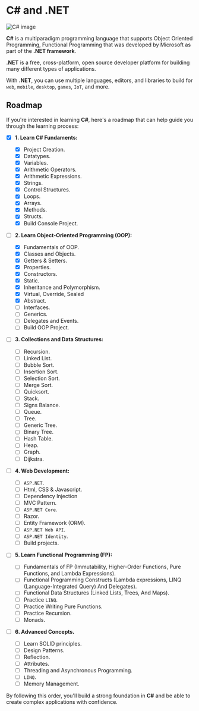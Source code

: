 # C# and .NET

![C# image](https://taswar.zeytinsoft.com/wp-content/uploads/2020/12/Csharp-MS-Dotnet.png)

**C#** is a multiparadigm programming language that supports Object Oriented Programming, Functional Programming that was developed by Microsoft as part of the **.NET framework**.

**.NET** is a free, cross-platform, open source developer platform for building many different types of applications.

With **.NET**, you can use multiple languages, editors, and libraries to build for `web`, `mobile`, `desktop`, `games`, `IoT`, and more.

## Roadmap

If you're interested in learning **C#**, here's a roadmap that can help guide you through the learning process:

-   [x] **1. Learn C# Fundaments:**

    -   [x] Project Creation.
    -   [x] Datatypes.
    -   [x] Variables.
    -   [x] Arithmetic Operators.
    -   [x] Arithmetic Expressions.
    -   [x] Strings.
    -   [x] Control Structures.
    -   [x] Loops.
    -   [x] Arrays.
    -   [x] Methods.
    -   [x] Structs.
    -   [x] Build Console Project.

-   [ ] **2. Learn Object-Oriented Programming (OOP):**

    -   [x] Fundamentals of OOP.
    -   [x] Classes and Objects.
    -   [x] Getters & Setters.
    -   [x] Properties.
    -   [x] Constructors.
    -   [x] Static.
    -   [x] Inheritance and Polymorphism.
    -   [x] Virtual, Override, Sealed
    -   [x] Abstract.
    -   [ ] Interfaces.
    -   [ ] Generics.
    -   [ ] Delegates and Events.
    -   [ ] Build OOP Project.

-   [ ] **3. Collections and Data Structures:**

    -   [ ] Recursion.
    -   [ ] Linked List.
    -   [ ] Bubble Sort.
    -   [ ] Insertion Sort.
    -   [ ] Selection Sort.
    -   [ ] Merge Sort.
    -   [ ] Quicksort.
    -   [ ] Stack.
    -   [ ] Signs Balance.
    -   [ ] Queue.
    -   [ ] Tree.
    -   [ ] Generic Tree.
    -   [ ] Binary Tree.
    -   [ ] Hash Table.
    -   [ ] Heap.
    -   [ ] Graph.
    -   [ ] Dijkstra.

-   [ ] **4. Web Development:**

    -   [ ] `ASP.NET`.
    -   [ ] Html, CSS & Javascript.
    -   [ ] Dependency Injection
    -   [ ] MVC Pattern.
    -   [ ] `ASP.NET Core`.
    -   [ ] Razor.
    -   [ ] Entity Framework (ORM).
    -   [ ] `ASP.NET Web API`.
    -   [ ] `ASP.NET Identity`.
    -   [ ] Build projects.

-   [ ] **5. Learn Functional Programming (FP):**

    -   [ ] Fundamentals of FP (Immutability, Higher-Order Functions, Pure Functions, and Lambda Expressions).
    -   [ ] Functional Programming Constructs (Lambda expressions, LINQ (Language-Integrated Query) And Delegates).
    -   [ ] Functional Data Structures (Linked Lists, Trees, And Maps).
    -   [ ] Practice `LINQ`.
    -   [ ] Practice Writing Pure Functions.
    -   [ ] Practice Recursion.
    -   [ ] Monads.

-   [ ] **6. Advanced Concepts.**

    -   [ ] Learn SOLID principles.
    -   [ ] Design Patterns.
    -   [ ] Reflection.
    -   [ ] Attributes.
    -   [ ] Threading and Asynchronous Programming.
    -   [ ] `LINQ`.
    -   [ ] Memory Management.

By following this order, you'll build a strong foundation in **C#** and be able to create complex applications with confidence.

